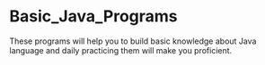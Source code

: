 # Basic_Java_Programs
These programs will help you to build basic knowledge about Java language and daily practicing them will make you proficient.
